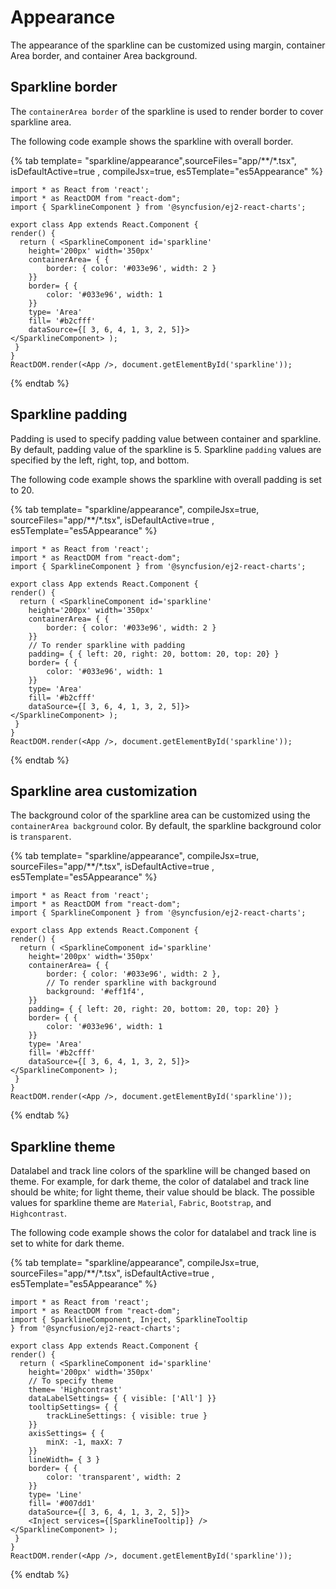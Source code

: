 # Appearance

The appearance of the sparkline can be customized using margin, container Area border, and container Area background.

## Sparkline border

The `containerArea border` of the sparkline is used to render border to cover sparkline area.

The following code example shows the sparkline with overall border.

{% tab template= "sparkline/appearance",sourceFiles="app/**/*.tsx", isDefaultActive=true , compileJsx=true,  es5Template="es5Appearance" %}

```tsx
import * as React from 'react';
import * as ReactDOM from "react-dom";
import { SparklineComponent } from '@syncfusion/ej2-react-charts';

export class App extends React.Component {
render() {
  return ( <SparklineComponent id='sparkline'
    height='200px' width='350px'
    containerArea= { {
        border: { color: '#033e96', width: 2 }
    }}
    border= { {
        color: '#033e96', width: 1
    }}
    type= 'Area'
    fill= '#b2cfff'
    dataSource={[ 3, 6, 4, 1, 3, 2, 5]}>
</SparklineComponent> );
 }
}
ReactDOM.render(<App />, document.getElementById('sparkline'));
```

{% endtab %}

## Sparkline padding

Padding is used to specify padding value between container and sparkline. By default, padding value of the sparkline is 5. Sparkline `padding` values are specified by the left, right, top, and bottom.

The following code example shows the sparkline with overall padding is set to 20.

{% tab template= "sparkline/appearance", compileJsx=true, sourceFiles="app/**/*.tsx", isDefaultActive=true ,  es5Template="es5Appearance" %}

```tsx
import * as React from 'react';
import * as ReactDOM from "react-dom";
import { SparklineComponent } from '@syncfusion/ej2-react-charts';

export class App extends React.Component {
render() {
  return ( <SparklineComponent id='sparkline'
    height='200px' width='350px'
    containerArea= { {
        border: { color: '#033e96', width: 2 }
    }}
    // To render sparkline with padding
    padding= { { left: 20, right: 20, bottom: 20, top: 20} }
    border= { {
        color: '#033e96', width: 1
    }}
    type= 'Area'
    fill= '#b2cfff'
    dataSource={[ 3, 6, 4, 1, 3, 2, 5]}>
</SparklineComponent> );
 }
}
ReactDOM.render(<App />, document.getElementById('sparkline'));
```

{% endtab %}

## Sparkline area customization

The background color of the sparkline area can be customized using the `containerArea background` color. By default, the sparkline background color is `transparent`.

{% tab template= "sparkline/appearance", compileJsx=true, sourceFiles="app/**/*.tsx", isDefaultActive=true ,  es5Template="es5Appearance" %}

```tsx
import * as React from 'react';
import * as ReactDOM from "react-dom";
import { SparklineComponent } from '@syncfusion/ej2-react-charts';

export class App extends React.Component {
render() {
  return ( <SparklineComponent id='sparkline'
    height='200px' width='350px'
    containerArea= { {
        border: { color: '#033e96', width: 2 },
        // To render sparkline with background
        background: '#eff1f4',
    }}
    padding= { { left: 20, right: 20, bottom: 20, top: 20} }
    border= { {
        color: '#033e96', width: 1
    }}
    type= 'Area'
    fill= '#b2cfff'
    dataSource={[ 3, 6, 4, 1, 3, 2, 5]}>
</SparklineComponent> );
 }
}
ReactDOM.render(<App />, document.getElementById('sparkline'));
```

{% endtab %}

## Sparkline theme

Datalabel and track line colors of the sparkline will be changed based on theme. For example, for dark theme, the color of datalabel and track line should be white; for light theme, their value should be black. The possible values for sparkline theme are `Material`, `Fabric`, `Bootstrap`, and `Highcontrast`.

The following code example shows the color for datalabel and track line is set to white for dark theme.

{% tab template= "sparkline/appearance", compileJsx=true, sourceFiles="app/**/*.tsx", isDefaultActive=true ,  es5Template="es5Appearance" %}

```tsx
import * as React from 'react';
import * as ReactDOM from "react-dom";
import { SparklineComponent, Inject, SparklineTooltip } from '@syncfusion/ej2-react-charts';

export class App extends React.Component {
render() {
  return ( <SparklineComponent id='sparkline'
    height='200px' width='350px'
    // To specify theme
    theme= 'Highcontrast'
    dataLabelSettings= { { visible: ['All'] }}
    tooltipSettings= { {
        trackLineSettings: { visible: true }
    }}
    axisSettings= { {
        minX: -1, maxX: 7
    }}
    lineWidth= { 3 }
    border= { {
        color: 'transparent', width: 2
    }}
    type= 'Line'
    fill= '#007dd1'
    dataSource={[ 3, 6, 4, 1, 3, 2, 5]}>
    <Inject services={[SparklineTooltip]} />
</SparklineComponent> );
 }
}
ReactDOM.render(<App />, document.getElementById('sparkline'));
```

{% endtab %}